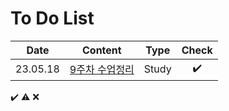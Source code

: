 # To Do List

|Date|Content|Type|Check|
|:------:|:----------:|:---:|:---:|
|23.05.18|[9주차 수업정리](https://github.com/yws-318/Penetration-Testing/blob/main/Master%20Plan/Week%209/9%EC%A3%BC%EC%B0%A8%20%EC%88%98%EC%97%85%EC%A0%95%EB%A6%AC.md)|Study|✔️|


✔️ ⚠️ ❌